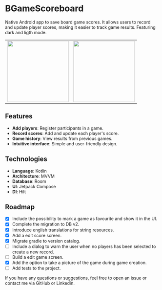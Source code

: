 # BGameScoreboard

Native Android app to save board game scores. It allows users to record and update player scores, making it easier to track game results. Featuring dark and ligth mode.
<table>
  <tbody>
    <tr>
       <td align="center">
          <img width=200 src="https://github.com/user-attachments/assets/439ecac1-dc3e-45ac-ae53-57fc5c76abb0">
      </td>
      <td align="center">
          <img width=200 src="https://github.com/user-attachments/assets/e2fb22f5-d3aa-48a7-811f-b514c1565204">
      </td>
    </tr>
  </tbody>
</table>


## Features
- **Add players**: Register participants in a game.
- **Record scores**: Add and update each player's score.
- **Game history**: View results from previous games.
- **Intuitive interface**: Simple and user-friendly design.

## Technologies
- **Language**: Kotlin
- **Architecture**: MVVM
- **Database**: Room
- **UI**: Jetpack Compose
- **DI**: Hilt

## Roadmap
- [x] Include the possibility to mark a game as favourite and show it in the UI.
- [x] Complete the migration to DB v2.
- [x] Introduce english translations for string resources.
- [x] Add a edit score screen.
- [x] Migrate gradle to version catalog.
- [ ] Include a dialog to warn the user when no players has been selected to create a new record.
- [ ] Build a edit game screen.
- [x] Add the option to take a picture of the game during game creation.
- [ ] Add tests to the project.

If you have any questions or suggestions, feel free to open an issue or contact me via GitHub or Linkedin.


